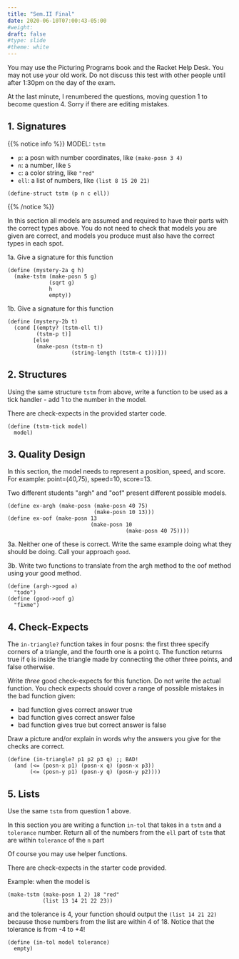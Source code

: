 ```yaml
---
title: "Sem.II Final"
date: 2020-06-10T07:00:43-05:00
#weight: 
draft: false
#type: slide
#theme: white
---
```


You may use the Picturing Programs book and the Racket Help Desk. You
may not use your old work. Do not discuss this test with other people
until after 1:30pm on the day of the exam.

At the last minute, I renumbered the questions, moving question 1 to
become question 4. Sorry if there are editing mistakes.

## 1. Signatures

{{% notice info %}}
MODEL: `tstm`

- `p`: a posn with number coordinates, like `(make-posn 3 4)`
- `n`: a number, like `5`
- `c`: a color string, like `"red"`
- `ell`: a list of numbers, like `(list 8 15 20 21)`

```racket
(define-struct tstm (p n c ell))
```
{{% /notice %}}

In this section all models are assumed and required to have their
parts with the correct types above. You do not need to check that
models you are given are correct, and models you produce must also
have the correct types in each spot.

1a. Give a signature for this function

```racket
(define (mystery-2a g h)
  (make-tstm (make-posn 5 g)
             (sqrt g)
             h
             empty))
```

1b. Give a signature for this function

```racket
(define (mystery-2b t)
  (cond [(empty? (tstm-ell t))
         (tstm-p t)]
        [else
         (make-posn (tstm-n t)
                    (string-length (tstm-c t)))]))
```

## 2. Structures

Using the same structure `tstm` from above, write a function to be
used as a tick handler - add 1 to the number in the model.

There are check-expects in the provided starter code.

```racket
(define (tstm-tick model)
  model)
```

## 3. Quality Design


In this section, the model needs to represent a position, speed, and score.
For example: point=(40,75), speed=10, score=13.

Two different students "argh" and "oof" present different possible models.

```racket
(define ex-argh (make-posn (make-posn 40 75)
                           (make-posn 10 13)))
(define ex-oof (make-posn 13
                          (make-posn 10
                                     (make-posn 40 75))))
```

3a. Neither one of these is correct. Write the same example 
doing what they should be doing.
     Call your approach `good`.

3b. Write two functions to translate from the argh method to the oof method
     using your good method.

```racket
(define (argh->good a)
  "todo")
(define (good->oof g)
  "fixme")
```


## 4. Check-Expects

The `in-triangle?` function takes in four posns: the first three
specify corners of a triangle, and the fourth one is a point
`Q`. The function returns true if `Q` is inside the triangle made by connecting
the other three points, and false otherwise.
   
Write *three* good check-expects for this function. Do
not write the actual function. You check expects should cover a
range of possible mistakes in the bad function given: 
   
   - bad function gives correct answer true
   - bad function gives correct answer false
   - bad function gives true but correct answer is false

Draw a picture and/or explain in words why the answers you give
for the checks are correct.
   
```racket
(define (in-triangle? p1 p2 p3 q) ;; BAD!
  (and (<= (posn-x p1) (posn-x q) (posn-x p3))
       (<= (posn-y p1) (posn-y q) (posn-y p2))))
```


## 5. Lists

Use the same `tstm` from question 1 above.

In this section you are writing a function `in-tol` that takes in a
`tstm` and a `tolerance` number. Return all of the numbers from the `ell`
part of `tstm` that are within `tolerance` of the `n` part

Of course you may use helper functions.

There are check-expects in the starter code provided. 

Example: when the model is
```racket
(make-tstm (make-posn 1 2) 18 "red"
           (list 13 14 21 22 23))
```
and the tolerance is 4, your function should output the `(list 14
21 22)` because those numbers from the list are within 4 of 18. Notice
that the tolerance is from -4 to +4!

```racket
(define (in-tol model tolerance)
  empty)
```
